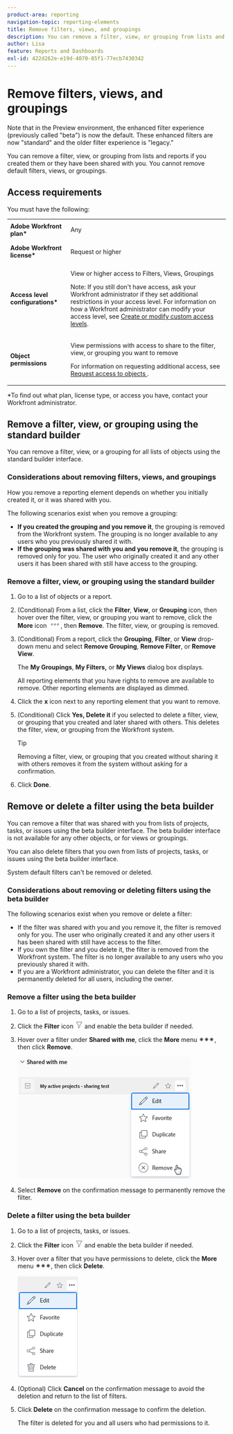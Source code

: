 ```yaml
---
product-area: reporting
navigation-topic: reporting-elements
title: Remove filters, views, and groupings
description: You can remove a filter, view, or grouping from lists and reports if you created them or they have been shared with you. You cannot remove default filters, views, or groupings.
author: Lisa
feature: Reports and Dashboards
exl-id: 422d262e-e19d-4070-85f1-77ecb7430342
---
```

# Remove filters, views, and groupings

<span class="preview">Note that in the Preview environment, the enhanced filter experience (previously called "beta") is now the default. These enhanced filters are now "standard" and the older filter experience is "legacy."</span>

You can remove a filter, view, or grouping from lists and reports if you created them or they have been shared with you. You cannot remove default filters, views, or groupings.

## Access requirements

You must have the following:

<table style="table-layout:auto"> 
 <col> 
 </col> 
 <col> 
 </col> 
 <tbody> 
  <tr> 
   <td role="rowheader"><strong>Adobe Workfront plan*</strong></td> 
   <td> <p>Any </p> </td> 
  </tr> 
  <tr> 
   <td role="rowheader"><strong>Adobe Workfront license*</strong></td> 
   <td> <p>Request or higher</p> </td> 
  </tr> 
  <tr> 
   <td role="rowheader"><strong>Access level configurations*</strong></td> 
   <td> <p>View or higher access to Filters, Views, Groupings</p> <p>Note: If you still don't have access, ask your Workfront administrator if they set additional restrictions in your access level. For information on how a Workfront administrator can modify your access level, see <a href="../../../administration-and-setup/add-users/configure-and-grant-access/create-modify-access-levels.md" class="MCXref xref">Create or modify custom access levels</a>.</p> </td> 
  </tr> 
  <tr> 
   <td role="rowheader"><strong>Object permissions</strong></td> 
   <td> <p>View permissions with access to share to the filter, view, or grouping you want to remove</p> <p>For information on requesting additional access, see <a href="../../../workfront-basics/grant-and-request-access-to-objects/request-access.md" class="MCXref xref">Request access to objects </a>.</p> </td> 
  </tr> 
 </tbody> 
</table>

&#42;To find out what plan, license type, or access you have, contact your Workfront administrator.

## Remove a filter, view, or grouping using the standard builder

You can remove a filter, view, or a grouping for all lists of objects using the standard builder interface.

### Considerations about removing filters, views, and groupings

How you remove a reporting element depends on whether you initially created it, or it was shared with you.

The following scenarios exist when you remove a grouping:

* **If you created the grouping and you remove it**, the grouping is removed from the Workfront system. The grouping is no longer available to any users who you previously shared it with.
* **If the grouping was shared with you and you remove it**, the grouping is removed only for you. The user who originally created it and any other users it has been shared with still have access to the grouping.

### Remove a filter, view, or grouping using the standard builder

1. Go to a list of objects or a report.
1. (Conditional) From a list, click the **Filter**, **View**, or **Grouping** icon, then hover over the filter, view, or grouping you want to remove, click the **More** icon ![](assets/more-icon.png), then **Remove**. The filter, view, or grouping is removed. 
1. (Conditional) From a report, click the **Grouping**, **Filter**, or **View** drop-down menu and select **Remove Grouping**, **Remove Filter**, or **Remove View**.

   The **My Groupings**, **My Filters,** or **My Views** dialog box displays.

   All reporting elements that you have rights to remove are available to remove. Other reporting elements are displayed as dimmed.

1. Click the **x** icon next to any reporting element that you want to remove. 
1. (Conditional) Click **Yes, Delete it** if you selected to delete a filter, view, or grouping that you created and later shared with others.&nbsp;This deletes the filter, view, or grouping from the Workfront system.

   >[!TIP]
   >
   >Removing a filter, view, or grouping that you created without sharing it with others removes it from the system without asking for a confirmation.

1. Click **Done**.

## Remove or delete a filter using the beta builder

You can remove a filter that was shared with you from lists of projects, tasks, or issues using the beta builder interface. The beta builder interface is not available for any other objects, or for views or groupings.

You can also delete filters that you own from lists of projects, tasks, or issues using the beta builder interface.

System default filters can't be removed or deleted.

### Considerations about removing or deleting filters using the beta builder

The following scenarios exist when you remove or delete a filter:

* If the filter was shared with you and you remove it, the filter is removed only for you. The user who originally created it and any other users it has been shared with still have access to the filter.
* If you own the filter and you delete it, the filter is removed from the Workfront system. The filter is no longer available to any users who you previously shared it with.
* If you are a Workfront administrator, you can delete the filter and it is permanently deleted for all users, including the owner.

### Remove a filter using the beta builder

1. Go to a list of projects, tasks, or issues.
1. Click the **Filter** icon ![Filter icon](assets/filter-nwepng.png) and enable the beta builder if needed.
1. Hover over a filter under **Shared with me**, click the **More** menu ![More icon](assets/more-icon-spectrum.png), then click **Remove**.

   ![Remove filter](assets/new-filters-more-menu-remove-filter.png)

1. Select **Remove** on the confirmation message to permanently remove the filter.   

### Delete a filter using the beta builder

1. Go to a list of projects, tasks, or issues.
1. Click the **Filter** icon ![Filter icon](assets/filter-nwepng.png) and enable the beta builder if needed.
1. Hover over a filter that you have permissions to delete, click the **More** menu ![More icon](assets/more-icon-spectrum.png), then click **Delete**.

   ![Delete filter](assets/new-filters-more-menu-options-with-delete.png)

1. (Optional) Click **Cancel** on the confirmation message to avoid the deletion and return to the list of filters.
1. Click **Delete** on the confirmation message to confirm the deletion.
                        
   The filter is deleted for you and all users who had permissions to it.

